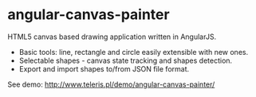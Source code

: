 angular-canvas-painter
======================

HTML5 canvas based drawing application written in AngularJS. 
* Basic tools: line, rectangle and circle easily extensible with new ones.
* Selectable shapes - canvas state tracking and shapes detection.
* Export and import shapes to/from JSON file format.

See demo: 
http://www.teleris.pl/demo/angular-canvas-painter/
